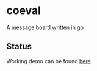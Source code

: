 coeval
========

A message board written in go

## Status
Working demo can be found [here](http://coeval.herokuapp.com)
